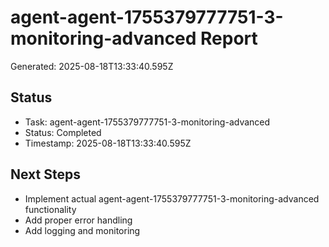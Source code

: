 # agent-agent-1755379777751-3-monitoring-advanced Report

Generated: 2025-08-18T13:33:40.595Z

## Status
- Task: agent-agent-1755379777751-3-monitoring-advanced
- Status: Completed
- Timestamp: 2025-08-18T13:33:40.595Z

## Next Steps
- Implement actual agent-agent-1755379777751-3-monitoring-advanced functionality
- Add proper error handling
- Add logging and monitoring
